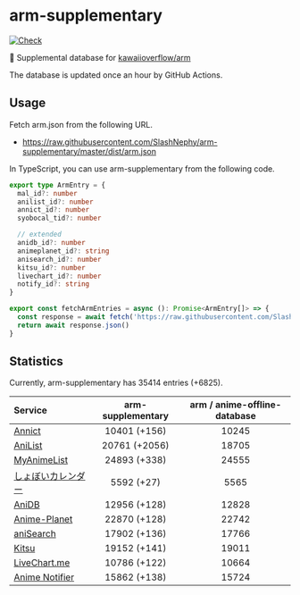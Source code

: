 # arm-supplementary

[![Check](https://github.com/SlashNephy/arm-supplementary/actions/workflows/check-node.yml/badge.svg)](https://github.com/SlashNephy/arm-supplementary/actions/workflows/check-node.yml)

💊 Supplemental database for [kawaiioverflow/arm](https://github.com/kawaiioverflow/arm)

The database is updated once an hour by GitHub Actions.

## Usage

Fetch arm.json from the following URL.

- https://raw.githubusercontent.com/SlashNephy/arm-supplementary/master/dist/arm.json

In TypeScript, you can use arm-supplementary from the following code.

```TypeScript
export type ArmEntry = {
  mal_id?: number
  anilist_id?: number
  annict_id?: number
  syobocal_tid?: number

  // extended
  anidb_id?: number
  animeplanet_id?: string
  anisearch_id?: number
  kitsu_id?: number
  livechart_id?: number
  notify_id?: string
}

export const fetchArmEntries = async (): Promise<ArmEntry[]> => {
  const response = await fetch('https://raw.githubusercontent.com/SlashNephy/arm-supplementary/master/dist/arm.json')
  return await response.json()
}
```

## Statistics

Currently, arm-supplementary has 35414 entries (+6825).

| Service                                     | arm-supplementary | arm / anime-offline-database |
| :------------------------------------------ | :---------------: | :--------------------------: |
| [Annict](https://annict.com)                |   10401 (+156)    |            10245             |
| [AniList](https://anilist.co)               |   20761 (+2056)   |            18705             |
| [MyAnimeList](https://myanimelist.net)      |   24893 (+338)    |            24555             |
| [しょぼいカレンダー](https://cal.syoboi.jp) |    5592 (+27)     |             5565             |
| [AniDB](https://anidb.net)                  |   12956 (+128)    |            12828             |
| [Anime-Planet](https://anime-planet.com)    |   22870 (+128)    |            22742             |
| [aniSearch](https://anisearch.com)          |   17902 (+136)    |            17766             |
| [Kitsu](https://kitsu.io)                   |   19152 (+141)    |            19011             |
| [LiveChart.me](https://livechart.me)        |   10786 (+122)    |            10664             |
| [Anime Notifier](https://notify.moe)        |   15862 (+138)    |            15724             |
